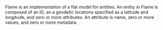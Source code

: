 Flame is an implementation of a flat model for entities. 
An entity in Flame is composed of an ID, an a geodetic locations specified as a latitude and longitude, and zero or more attributes.
An attribute is name, zero or more values, and zero or more metadata. 